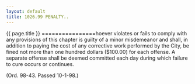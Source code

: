 ```yaml
---
layout: default 
title: 1026.99 PENALTY..
---
```


{{ page.title }}
================hoever violates or fails to comply with any provisions of this chapter
is guilty of a minor misdemeanor and shall, in addition to paying the
cost of any corrective work performed by the City, be fined not more
than one hundred dollars (\$100.00) for each offense. A separate offense
shall be deemed committed each day during which failure to cure occurs
or continues.

(Ord. 98-43. Passed 10-1-98.)
